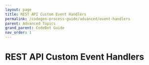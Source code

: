 ```yaml
---
layout: page
title: REST API Custom Event Handlers
permalink: /codegen-process-guide/advanced/event-handlers
parent: Advanced Topics
grand_parent: CodeBot Guide
nav_order: 1
---
```


# REST API Custom Event Handlers
